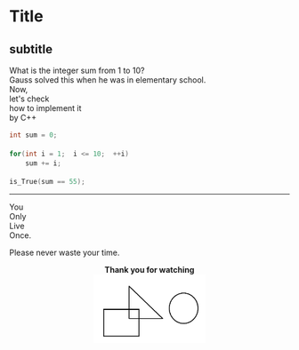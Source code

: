 # Title
## subtitle
What is the integer sum from 1 to 10?  
Gauss solved this when he was in elementary school.  
Now,    
let's check    
how to implement it    
by C++    
		  
```cpp
int sum = 0;  
  
for(int i = 1;  i <= 10;  ++i)  
	sum += i;  
  
is_True(sum == 55);  
```
---
You  
Only  
Live  
Once.  
  
Please never waste your time.  
<strong><center>Thank you for watching</strong></center><center><img src="md_materials\sample_img.png" width ="200"></center>